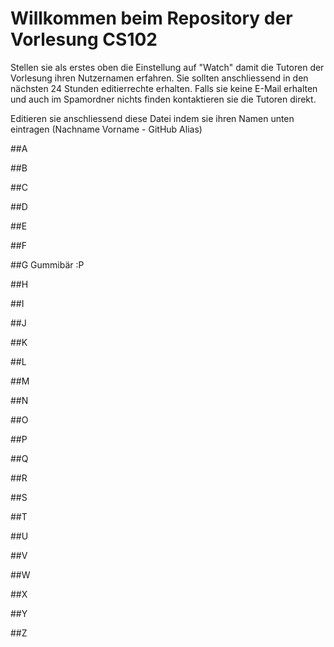 # Willkommen beim Repository der Vorlesung CS102

Stellen sie als erstes oben die Einstellung auf "Watch" damit die Tutoren der Vorlesung ihren Nutzernamen erfahren. Sie sollten anschliessend in den nächsten 24 Stunden editierrechte erhalten. Falls sie keine E-Mail erhalten und auch im Spamordner nichts finden kontaktieren sie die Tutoren direkt.

Editieren sie anschliessend diese Datei indem sie ihren Namen unten eintragen (Nachname Vorname - GitHub Alias)

##A

##B

##C

##D

##E

##F

##G Gummibär :P

##H

##I

##J

##K

##L

##M

##N

##O

##P

##Q

##R

##S

##T

##U

##V

##W

##X

##Y

##Z
